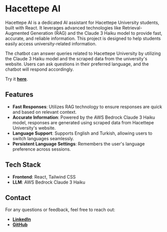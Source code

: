 # Hacettepe AI

Hacettepe AI is a dedicated AI assistant for Hacettepe University students, built with React. It leverages advanced technologies like Retrieval-Augmented Generation (RAG) and the Claude 3 Haiku model to provide fast, accurate, and reliable information. This project is designed to help students easily access university-related information.

The chatbot can answer queries related to Hacettepe University by utilizing the Claude 3 Haiku model and the scraped data from the university's website. Users can ask questions in their preferred language, and the chatbot will respond accordingly.

Try it [**here**](https://hacettepe-ai.vercel.app/).

## Features

- **Fast Responses**: Utilizes RAG technology to ensure responses are quick and based on relevant context.
- **Accurate Information**: Powered by the AWS Bedrock Claude 3 Haiku model, responses are generated using scraped data from Hacettepe University's website.
- **Language Support**: Supports English and Turkish, allowing users to switch languages seamlessly.
- **Persistent Language Settings**: Remembers the user's language preference across sessions.

## Tech Stack

- **Frontend**: React, Tailwind CSS
- **LLM**: AWS Bedrock Claude 3 Haiku

## Contact

For any questions or feedback, feel free to reach out:

- [**LinkedIn**](https://www.linkedin.com/in/ufuk-tanr%C4%B1verdi-91a503264/)
- [**GitHub**](https://github.com/UfukTanriverdi8)
